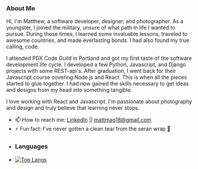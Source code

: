 ### About Me
Hi, I'm Matthew, a software developer, designer, and photographer. As a youngster, I joined the military, unsure of what path in life I wanted to pursue. During those times, I learned some invaluable lessons, traveled to awesome countries, and made everlasting bonds. I had also found my true calling, code. 

I attended PDX Code Guild in Portland and got my first taste of the software development life cycle.  I developed a few Python, Javascript, and Django projects with some REST-api's. After graduation, I went back for their Javascript course covering Node.js and React. This is when all the pieces started to glue together. I had now gained the skills necessary to get ideas and designs from my head into something tangible.

I love working with React and Javascript. I'm passionate about photography and design and truly believe that learning never stops.

- 📫 How to reach me: [LinkedIn](www.linkedin.com/in/matthewmagnotta) || mattmag18@gmail.com
- ⚡ Fun fact: I've never gotten a clean tear from the seran wrap 🤙
- ### Languages
- [![Top Langs](https://github-readme-stats.vercel.app/api/top-langs/?username=mattmagnotta&layout=compact)](https://github.com/anuraghazra/github-readme-stats)


<!-- ### Currently Working On
- [Joberino](https://github.com/denvermullets/joberino-portal-api) - A local job scraper that pulls from job sites within the last 24hrs so you can stay on top of unique job postings day to day. Hide jobs you don't want and hides all Senior level jobs. Feel free to fork / clone and make PR's! -->
